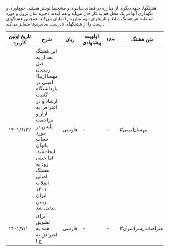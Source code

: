 

هشتگها، جبهه دیگری از مبارزه در فضای سایبری و مشخصا توییتر هستند. جمع‌آوری و نگهداری آنها در یک محل هم به کار حال می‌آید و هم آینده.
ذخیره شان نزول و مورد استفاده هر هشتگ نقاط و تاریخهای مهم مبارزه را نمایان می‌کند. همچنین هشتگهای درست را از هشتگهای نادرست سایبری‌ها متمایز می‌کند.



|  تاریخ اولین کاربرد | شرح | زبان | اولویت پیشنهادی | ۱۸+| متن هشتگ |
| ------------- | ------------- | ------------- | ------------- | ------------- | ------------- |
|۱۴۰۱/۶/۲۲|این هشتگ بعد از به قتل رسیدن مهسا(ژینا) امینی در بازداشتگاه گشت ارشاد و در اعتراض به آزار و مزاحمت پلیس در مورد حجاب بانوان ایجاد شد. اما خیلی زود به هشتگ اصلی انقلاب ۱۴۰۱ ایران زمین تبدیل شد. |فارسی|-|-|#مهسا_امینی|
|۱۴۰۱/۷/۱|برای تشویق همه به اعتراض به ج.ا |فارسی|-|-|#اعتراضات_سراسری|

